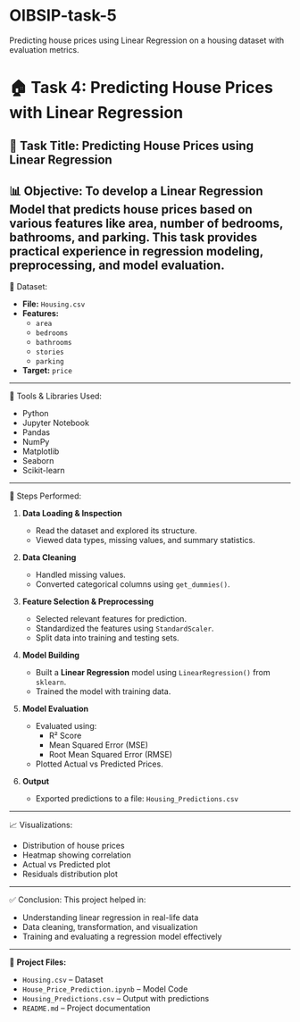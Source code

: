 # OIBSIP-task-5
Predicting house prices using Linear Regression on a housing dataset with evaluation metrics.
# 🏠 Task 4: Predicting House Prices with Linear Regression
📌 Task Title: Predicting House Prices using Linear Regression
---
 📊 Objective:
To develop a **Linear Regression Model** that predicts house prices based on various features like area, number of bedrooms, bathrooms, and parking. This task provides practical experience in regression modeling, preprocessing, and model evaluation.
---
📁 Dataset:
- **File:** `Housing.csv`
- **Features:**
  - `area`
  - `bedrooms`
  - `bathrooms`
  - `stories`
  - `parking`
- **Target:** `price`
-----
 🧰 Tools & Libraries Used:
- Python  
- Jupyter Notebook  
- Pandas  
- NumPy  
- Matplotlib  
- Seaborn  
- Scikit-learn
---
🔧 Steps Performed:
1. **Data Loading & Inspection**
   - Read the dataset and explored its structure.
   - Viewed data types, missing values, and summary statistics.

2. **Data Cleaning**
   - Handled missing values.
   - Converted categorical columns using `get_dummies()`.

3. **Feature Selection & Preprocessing**
   - Selected relevant features for prediction.
   - Standardized the features using `StandardScaler`.
   - Split data into training and testing sets.

4. **Model Building**
   - Built a **Linear Regression** model using `LinearRegression()` from `sklearn`.
   - Trained the model with training data.

5. **Model Evaluation**
   - Evaluated using:
     - R² Score
     - Mean Squared Error (MSE)
     - Root Mean Squared Error (RMSE)
   - Plotted Actual vs Predicted Prices.

6. **Output**
   - Exported predictions to a file: `Housing_Predictions.csv`
  ---
 📈 Visualizations:
- Distribution of house prices  
- Heatmap showing correlation  
- Actual vs Predicted plot  
- Residuals distribution plot  
---
 ✅ Conclusion:
This project helped in:
- Understanding linear regression in real-life data
- Data cleaning, transformation, and visualization
- Training and evaluating a regression model effectively
---

📂 **Project Files:**
- `Housing.csv` – Dataset  
- `House_Price_Prediction.ipynb` – Model Code  
- `Housing_Predictions.csv` – Output with predictions  
- `README.md` – Project documentation


